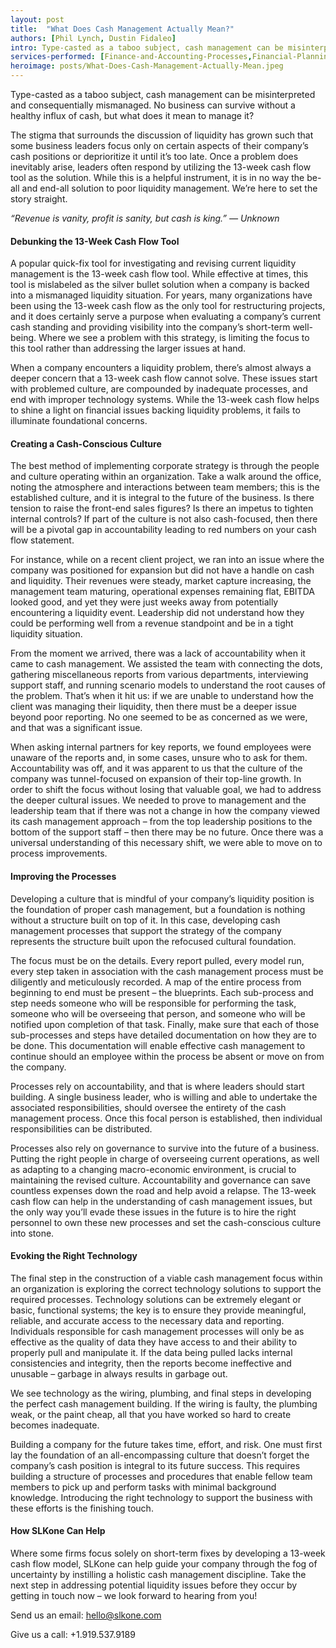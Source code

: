 ```yaml
---
layout: post
title:  "What Does Cash Management Actually Mean?"
authors: [Phil Lynch, Dustin Fidaleo]
intro: Type-casted as a taboo subject, cash management can be misinterpreted and consequentially mismanaged. No business can survive without a healthy influx of cash, but what does it mean to manage it? 
services-performed: [Finance-and-Accounting-Processes,Financial-Planning-and-Analysis,Goals-Alignment]
heroimage: posts/What-Does-Cash-Management-Actually-Mean.jpeg
---
```


Type-casted as a taboo subject, cash management can be misinterpreted and consequentially mismanaged. No business can survive without a healthy influx of cash, but what does it mean to manage it? 

The stigma that surrounds the discussion of liquidity has grown such that some business leaders focus only on certain aspects of their company’s cash positions or deprioritize it until it’s too late. Once a problem does inevitably arise, leaders often respond by utilizing the 13-week cash flow tool as the solution. While this is a helpful instrument, it is in no way the be-all and end-all solution to poor liquidity management. We’re here to set the story straight.

<i>“Revenue is vanity, profit is sanity, but cash is king.” — Unknown</i>

#### Debunking the 13-Week Cash Flow Tool 

A popular quick-fix tool for investigating and revising current liquidity management is the 13-week cash flow tool. While effective at times, this tool is mislabeled as the silver bullet solution when a company is backed into a mismanaged liquidity situation. For years, many organizations have been using the 13-week cash flow as the only tool for restructuring projects, and it does certainly serve a purpose when evaluating a company’s current cash standing and providing visibility into the company’s short-term well-being. Where we see a problem with this strategy, is limiting the focus to this tool rather than addressing the larger issues at hand.

When a company encounters a liquidity problem, there’s almost always a deeper concern that a 13-week cash flow cannot solve. These issues start with problemed culture, are compounded by inadequate processes, and end with improper technology systems. While the 13-week cash flow helps to shine a light on financial issues backing liquidity problems, it fails to illuminate foundational concerns. 

#### Creating a Cash-Conscious Culture

The best method of implementing corporate strategy is through the people and culture operating within an organization. Take a walk around the office, noting the atmosphere and interactions between team members; this is the established culture, and it is integral to the future of the business. Is there tension to raise the front-end sales figures? Is there an impetus to tighten internal controls? If part of the culture is not also cash-focused, then there will be a pivotal gap in accountability leading to red numbers on your cash flow statement. 

For instance, while on a recent client project, we ran into an issue where the company was positioned for expansion but did not have a handle on cash and liquidity. Their revenues were steady, market capture increasing, the management team maturing, operational expenses remaining flat, EBITDA looked good, and yet they were just weeks away from potentially encountering a liquidity event. Leadership did not understand how they could be performing well from a revenue standpoint and be in a tight liquidity situation. 

From the moment we arrived, there was a lack of accountability when it came to cash management. We assisted the team with connecting the dots, gathering miscellaneous reports from various departments, interviewing support staff, and running scenario models to understand the root causes of the problem. That’s when it hit us: if we are unable to understand how the client was managing their liquidity, then there must be a deeper issue beyond poor reporting. No one seemed to be as concerned as we were, and that was a significant issue.

When asking internal partners for key reports, we found employees were unaware of the reports and, in some cases, unsure who to ask for them. Accountability was off, and it was apparent to us that the culture of the company was tunnel-focused on expansion of their top-line growth. In order to shift the focus without losing that valuable goal, we had to address the deeper cultural issues. We needed to prove to management and the leadership team that if there was not a change in how the company viewed its cash management approach – from the top leadership positions to the bottom of the support staff – then there may be no future. Once there was a universal understanding of this necessary shift, we were able to move on to process improvements.

#### Improving the Processes

Developing a culture that is mindful of your company’s liquidity position is the foundation of proper cash management, but a foundation is nothing without a structure built on top of it. In this case, developing cash management processes that support the strategy of the company represents the structure built upon the refocused cultural foundation.

The focus must be on the details. Every report pulled, every model run, every step taken in association with the cash management process must be diligently and meticulously recorded. A map of the entire process from beginning to end must be present – the blueprints. Each sub-process and step needs someone who will be responsible for performing the task, someone who will be overseeing that person, and someone who will be notified upon completion of that task. Finally, make sure that each of those sub-processes and steps have detailed documentation on how they are to be done. This documentation will enable effective cash management to continue should an employee within the process be absent or move on from the company. 

Processes rely on accountability, and that is where leaders should start building. A single business leader, who is willing and able to undertake the associated responsibilities, should oversee the entirety of the cash management process. Once this focal person is established, then individual responsibilities can be distributed. 

Processes also rely on governance to survive into the future of a business. Putting the right people in charge of overseeing current operations, as well as adapting to a changing macro-economic environment, is crucial to maintaining the revised culture. Accountability and governance can save countless expenses down the road and help avoid a relapse. The 13-week cash flow can help in the understanding of cash management issues, but the only way you’ll evade these issues in the future is to hire the right personnel to own these new processes and set the cash-conscious culture into stone.

#### Evoking the Right Technology

The final step in the construction of a viable cash management focus within an organization is exploring the correct technology solutions to support the required processes. Technology solutions can be extremely elegant or basic, functional systems; the key is to ensure they provide meaningful, reliable, and accurate access to the necessary data and reporting. Individuals responsible for cash management processes will only be as effective as the quality of data they have access to and their ability to properly pull and manipulate it. If the data being pulled lacks internal consistencies and integrity, then the reports become ineffective and unusable – garbage in always results in garbage out.

We see technology as the wiring, plumbing, and final steps in developing the perfect cash management building. If the wiring is faulty, the plumbing weak, or the paint cheap, all that you have worked so hard to create becomes inadequate. 

Building a company for the future takes time, effort, and risk. One must first lay the foundation of an all-encompassing culture that doesn’t forget the company’s cash position is integral to its future success. This requires building a structure of processes and procedures that enable fellow team members to pick up and perform tasks with minimal background knowledge. Introducing the right technology to support the business with these efforts is the finishing touch.

#### How SLKone Can Help

Where some firms focus solely on short-term fixes by developing a 13-week cash flow model, SLKone can help guide your company through the fog of uncertainty by instilling a holistic cash management discipline. Take the next step in addressing potential liquidity issues before they occur by getting in touch now – we look forward to hearing from you! 

Send us an email: hello@slkone.com

Give us a call: +1.919.537.9189
